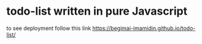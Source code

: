 # todo-list written in pure  Javascript
to see deployment follow this link https://begimai-imamidin.github.io/todo-list/
